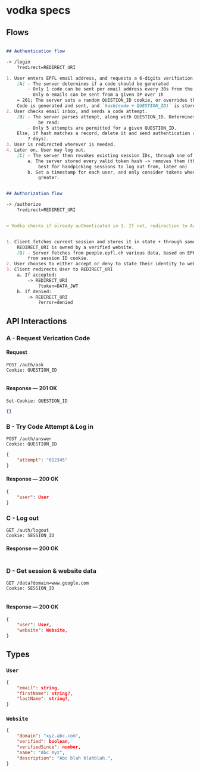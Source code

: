 # vodka specs


## Flows
```md

## Authentication flow

-> /login
    ?redirect=REDIRECT_URI

1. User enters EPFL email address, and requests a 6-digits verifiation code.
    [A] - The server determines if a code should be generated
        - Only 1 code can be sent per email address every 30s from the same device
        - Only 6 emails can be sent from a given IP over 1h
    = 201; The server sets a random QUESTION_ID cookie, or overrides the previous one.
    Code is generated and sent, and `hash(code + QUESTION_ID)` is stored, with generation date.
2. User checks email inbox, and sends a code attempt.
    [B] - The server parses attempt, along with QUESTION_ID. Determines if the attempt can 
            be read:
        - Only 5 attempts are permitted for a given QUESTION_ID.
    Else, if hash matches a record, delete it and send authentication cookie (JWT valid for 
        7 days).
3. User is redirected wherever is needed.
4. Later on, User may log out.
    [C] - The server then revokes existing session IDs, through one of the following methods:
        a. The server stored every valid token hash -> removes them (this solution may be 
            best for handpicking sessions to log out from, later on)
        b. Set a timestamp for each user, and only consider tokens where generation time is 
            greater.


## Authorization flow

-> /authorize
    ?redirect=REDIRECT_URI


> Vodka checks if already authenticated in 1. If not, redirection to Authentication Flow


1. Client fetches current session and stores it in state + through same request, checks if 
    REDIRECT_URI is owned by a verified website.
    [D] - Server fetches from people.epfl.ch various data, based on EPFL email retrieved 
        from session ID cookie.
2. User chooses to either accept or deny to state their identity to website.
3. Client redirects User to REDIRECT_URI
    a. If accepted: 
        -> REDIRECT_URI
            ?token=DATA_JWT
    b. If denied:
        -> REDIRECT_URI
            ?error=denied


```

## API Interactions

### A - Request Verication Code

#### Request
```http
POST /auth/ask
Cookie: QUESTION_ID
```
```json
```

#### Response — 201 OK
```http
Set-Cookie: QUESTION_ID
```
```json
{}
```

### B - Try Code Attempt & Log in
```http
POST /auth/answer
Cookie: QUESTION_ID
```
```json
{
    "attempt": "012345"
}
```

#### Response — 200 OK

```json
{
    "user": User
}
```

### C - Log out
```http
GET /auth/logout
Cookie: SESSION_ID
```


#### Response — 200 OK

```json
```

### D - Get session & website data

```http
GET /data?domain=www.google.com
Cookie: SESSION_ID
```
```json
```

#### Response — 200 OK

```json
{
    "user": User,
    "website": Website,
}
```

## Types

### `User`

```json
{
    "email": string,
    "firstName": string?,
    "lastName": string?,
}
```

### `Website`

```json
{
    "domain": "xyz.abc.com",
    "verified": boolean,
    "verifiedSince": number,
    "name": "Abc Xyz",
    "description": "Abc blah blahblah.",
}
```